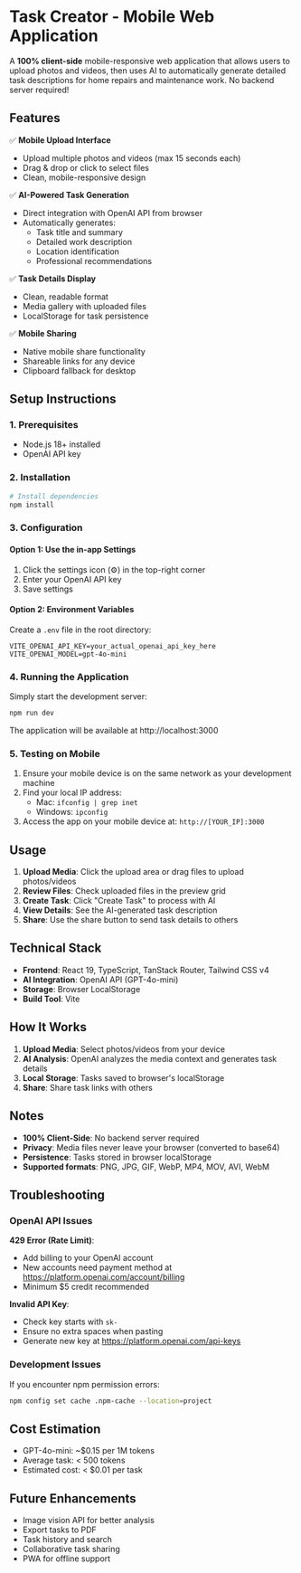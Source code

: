 # Task Creator - Mobile Web Application

A **100% client-side** mobile-responsive web application that allows users to upload photos and videos, then uses AI to automatically generate detailed task descriptions for home repairs and maintenance work. No backend server required!

## Features

✅ **Mobile Upload Interface**
- Upload multiple photos and videos (max 15 seconds each)
- Drag & drop or click to select files
- Clean, mobile-responsive design

✅ **AI-Powered Task Generation**
- Direct integration with OpenAI API from browser
- Automatically generates:
  - Task title and summary
  - Detailed work description
  - Location identification
  - Professional recommendations

✅ **Task Details Display**
- Clean, readable format
- Media gallery with uploaded files
- LocalStorage for task persistence

✅ **Mobile Sharing**
- Native mobile share functionality
- Shareable links for any device
- Clipboard fallback for desktop

## Setup Instructions

### 1. Prerequisites
- Node.js 18+ installed
- OpenAI API key

### 2. Installation
```bash
# Install dependencies
npm install
```

### 3. Configuration

#### Option 1: Use the in-app Settings
1. Click the settings icon (⚙️) in the top-right corner
2. Enter your OpenAI API key
3. Save settings

#### Option 2: Environment Variables
Create a `.env` file in the root directory:
```env
VITE_OPENAI_API_KEY=your_actual_openai_api_key_here
VITE_OPENAI_MODEL=gpt-4o-mini
```

### 4. Running the Application

Simply start the development server:
```bash
npm run dev
```

The application will be available at http://localhost:3000

### 5. Testing on Mobile
1. Ensure your mobile device is on the same network as your development machine
2. Find your local IP address:
   - Mac: `ifconfig | grep inet`
   - Windows: `ipconfig`
3. Access the app on your mobile device at: `http://[YOUR_IP]:3000`

## Usage

1. **Upload Media**: Click the upload area or drag files to upload photos/videos
2. **Review Files**: Check uploaded files in the preview grid
3. **Create Task**: Click "Create Task" to process with AI
4. **View Details**: See the AI-generated task description
5. **Share**: Use the share button to send task details to others

## Technical Stack

- **Frontend**: React 19, TypeScript, TanStack Router, Tailwind CSS v4
- **AI Integration**: OpenAI API (GPT-4o-mini)
- **Storage**: Browser LocalStorage
- **Build Tool**: Vite

## How It Works

1. **Upload Media**: Select photos/videos from your device
2. **AI Analysis**: OpenAI analyzes the media context and generates task details
3. **Local Storage**: Tasks saved to browser's localStorage
4. **Share**: Share task links with others

## Notes

- **100% Client-Side**: No backend server required
- **Privacy**: Media files never leave your browser (converted to base64)
- **Persistence**: Tasks stored in browser localStorage
- **Supported formats**: PNG, JPG, GIF, WebP, MP4, MOV, AVI, WebM

## Troubleshooting

### OpenAI API Issues

**429 Error (Rate Limit)**:
- Add billing to your OpenAI account
- New accounts need payment method at https://platform.openai.com/account/billing
- Minimum $5 credit recommended

**Invalid API Key**:
- Check key starts with `sk-`
- Ensure no extra spaces when pasting
- Generate new key at https://platform.openai.com/api-keys

### Development Issues

If you encounter npm permission errors:
```bash
npm config set cache .npm-cache --location=project
```

## Cost Estimation

- GPT-4o-mini: ~$0.15 per 1M tokens
- Average task: < 500 tokens
- Estimated cost: < $0.01 per task

## Future Enhancements

- Image vision API for better analysis
- Export tasks to PDF
- Task history and search
- Collaborative task sharing
- PWA for offline support